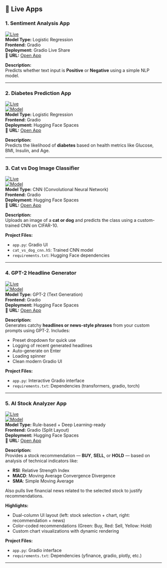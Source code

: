 ## 🚀 Live Apps

### 1. Sentiment Analysis App <a name="1-sentiment-analysis-app"></a>
[![Live](https://img.shields.io/badge/status-live-brightgreen)](https://d5961dc9b6a16bcd4a.gradio.live/)  
**Model Type:** Logistic Regression  
**Frontend:** Gradio  
**Deployment:** Gradio Live Share  
📍 **URL:** [Open App](https://d5961dc9b6a16bcd4a.gradio.live/)

**Description:**  
Predicts whether text input is **Positive** or **Negative** using a simple NLP model.

---

### 2. Diabetes Prediction App <a name="2-diabetes-prediction-app"></a>
[![Live](https://img.shields.io/badge/status-deployed-blue)](https://huggingface.co/spaces/MaithiliG/diabetes-predictor)  
[![Model](https://img.shields.io/badge/model-trained-success)](https://huggingface.co/spaces/MaithiliG/diabetes-predictor)  
**Model Type:** Logistic Regression  
**Frontend:** Gradio  
**Deployment:** Hugging Face Spaces  
📍 **URL:** [Open App](https://huggingface.co/spaces/MaithiliG/diabetes-predictor)

**Description:**  
Predicts the likelihood of **diabetes** based on health metrics like Glucose, BMI, Insulin, and Age.

---

### 3. Cat vs Dog Image Classifier <a name="3-cat-vs-dog-classifier"></a>
[![Live](https://img.shields.io/badge/status-deployed-blue)](https://huggingface.co/spaces/MaithiliG/CatvsDogPredictor)  
[![Model](https://img.shields.io/badge/model-CNN-success)](https://huggingface.co/spaces/MaithiliG/CatvsDogPredictor)  
**Model Type:** CNN (Convolutional Neural Network)  
**Frontend:** Gradio  
**Deployment:** Hugging Face Spaces  
📍 **URL:** [Open App](https://huggingface.co/spaces/MaithiliG/CatvsDogPredictor)

**Description:**  
Uploads an image of a **cat or dog** and predicts the class using a custom-trained CNN on CIFAR-10.

**Project Files:**

* `app.py`: Gradio UI  
* `cat_vs_dog_cnn.h5`: Trained CNN model  
* `requirements.txt`: Hugging Face dependencies

---

### 4. GPT-2 Headline Generator <a name="4-gpt2-headline-generator"></a>
[![Live](https://img.shields.io/badge/status-deployed-blue)](https://huggingface.co/spaces/MaithiliG/gpt2-headline-generator)  
[![Model](https://img.shields.io/badge/model-GPT--2-success)](https://huggingface.co/spaces/MaithiliG/gpt2-headline-generator)  
**Model Type:** GPT-2 (Text Generation)  
**Frontend:** Gradio  
**Deployment:** Hugging Face Spaces  
📍 **URL:** [Open App](https://huggingface.co/spaces/MaithiliG/headline-generator-gpt2)

**Description:**  
Generates catchy **headlines or news-style phrases** from your custom prompts using GPT-2. Includes:

* Preset dropdown for quick use  
* Logging of recent generated headlines  
* Auto-generate on Enter  
* Loading spinner  
* Clean modern Gradio UI

**Project Files:**

* `app.py`: Interactive Gradio interface  
* `requirements.txt`: Dependencies (transformers, gradio, torch)

---

### 5. AI Stock Analyzer App <a name="5-ai-stock-analyzer"></a>
[![Live](https://img.shields.io/badge/status-deployed-blue)](https://huggingface.co/spaces/MaithiliG/stock-analyzer-app)  
[![Model](https://img.shields.io/badge/model-LSTM%2FIndicators-success)](https://huggingface.co/spaces/MaithiliG/stock-analyzer-app)  
**Model Type:** Rule-based + Deep Learning-ready  
**Frontend:** Gradio (Split Layout)  
**Deployment:** Hugging Face Spaces  
📍 **URL:** [Open App](https://huggingface.co/spaces/MaithiliG/stock-analyzer-app)

**Description:**  
Provides a stock recommendation — **BUY**, **SELL**, or **HOLD** — based on analysis of technical indicators like:

- **RSI**: Relative Strength Index  
- **MACD**: Moving Average Convergence Divergence  
- **SMA**: Simple Moving Average  

Also pulls live financial news related to the selected stock to justify recommendations.

**Highlights:**
- Dual-column UI layout (left: stock selection + chart, right: recommendation + news)
- Color-coded recommendations (Green: Buy, Red: Sell, Yellow: Hold)
- Custom chart visualizations with dynamic rendering

**Project Files:**
* `app.py`: Gradio interface  
* `requirements.txt`: Dependencies (yfinance, gradio, plotly, etc.)

---
